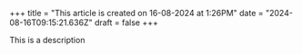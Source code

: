 +++
title = "This article is created on 16-08-2024 at 1:26PM"
date = "2024-08-16T09:15:21.636Z"
draft = false
+++

  This is a description
        